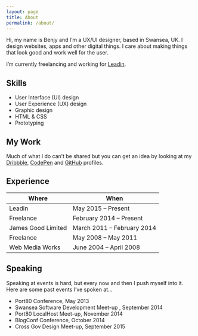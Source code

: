 ```yaml
---
layout: page
title: About
permalink: /about/
---
```


Hi, my name is Benjy and I’m a UX/UI designer, based in Swansea, UK. I design websites, apps and other digital things. I care about making things that look good and work well for the user.

I’m currently freelancing and working for [Leadin](http://leadin.co.uk/).

## Skills

- User Interface (UI) design
- User Experience (UX) design
- Graphic design
- HTML & CSS
- Prototyping

## My Work

Much of what I do can’t be shared but you can get an idea by looking at my [Dribbble](https://dribbble.com/benjystanton), [CodePen](http://codepen.io/benjystanton/) and [GitHub](https://github.com/benjystanton/) profiles.

## Experience

Where | When
----- | -------------------
Leadin | May 2015 – Present
Freelance | February 2014 – Present
James Good Limited | March 2011 – February 2014
Freelance | May 2008 – May 2011
Web Media Works | June 2004 – April 2008

## Speaking

Speaking at events is hard, but every now and then I push myself into it. Here are some past events I’ve spoken at…

- Port80 Conference, May 2013
- Swansea Software Development Meet-up , September 2014
- Port80 LocalHost Meet-up, November 2014
- BlogConf Conference, October 2014
- Cross Gov Design Meet-up, September 2015